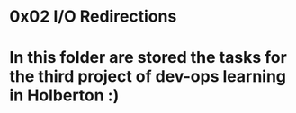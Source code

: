 # 0x02 I/O Redirections

# In this folder are stored the tasks for the third project of dev-ops learning in Holberton :)  
 